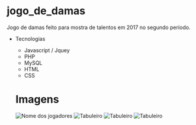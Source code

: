 # jogo_de_damas
Jogo de damas feito para mostra de talentos em 2017 no segundo período.

* Tecnologias
  * Javascript / Jquey
  * PHP
  * MySQL
  * HTML
  * CSS
  
  # Imagens
  ![Nome dos jogadores](https://lh4.googleusercontent.com/TbcwMN7kqol1s4Gl74fzrtJiLRzAUHck_SejjGVgbrC_TG3c-wfOHIJav6rdf0heMBvLhz-N0kHSkw=w1280-h893)
  ![Tabuleiro](https://uploaddeimagens.com.br/images/001/367/269/full/dama.jpg?1523389882)
  ![Tabuleiro](https://lh6.googleusercontent.com/NGEzXlBVuLFqFGyv44EKRIHQfXvHjoP_x-Gto3xJ9rytDNnbiglSIgzuSNM2MI2Jo-FcnhmmJTlAsw=w1280-h893-rw)
  ![Tabuleiro](https://lh3.googleusercontent.com/_Ju0eAuu6LMZ2Tk_TZ0VqzU8d_KbLxfW-VUxr4LNQhuiURpTQfwojZkq8ZGg0YyVMUkQp3gRTiUn2A=w1280-h893)
